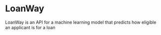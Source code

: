 # LoanWay

LoanWay is an API for a machine learning model that predicts how eligible an applicant is for a loan
